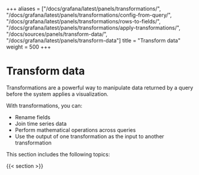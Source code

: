 +++
aliases = ["/docs/grafana/latest/panels/transformations/", "/docs/grafana/latest/panels/transformations/config-from-query/", "/docs/grafana/latest/panels/transformations/rows-to-fields/", "/docs/grafana/latest/panels/transformations/apply-transformations/", "/docs/sources/panels/transform-data/", "/docs/grafana/latest/panels/transform-data"]
title = "Transform data"
weight = 500
+++

# Transform data

Transformations are a powerful way to manipulate data returned by a query before the system applies a visualization.

With transformations, you can:

- Rename fields
- Join time series data
- Perform mathematical operations across queries
- Use the output of one transformation as the input to another transformation

This section includes the following topics:

{{< section >}}
